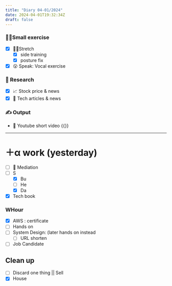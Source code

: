 ```yaml
---
title: "Diary 04-01/2024"  
date: 2024-04-01T19:32:34Z
draft: false
---
```


### 🧘‍♀️Small exercise

- [x]  🧎‍♀️Stretch
    - [x]  side training
    - [x]  posture fix
- [x]  😮 Speak: Vocal exercise

### 👀 Research

- [x]  📈 Stock price & news
- [x]  👾 Tech articles & news

### ✍️ Output

- 🎥 Youtube short video {{<youtube cGLQbxF7cT4>}}

---

# ＋α work (yesterday)

- [ ]  🧘 Mediation
- [ ]  S
    - [x]  Bu
    - [ ]  He
    - [x]  Da
- [x]  Tech book

### WHour

- [x]  AWS : certificate
- [ ]  Hands on
- [ ]  System Design:  (later hands on instead
    - [ ]  URL shorten
- [ ]  Job Candidate

## Clean up

- [ ]  Discard one thing || Sell
- [x]  House